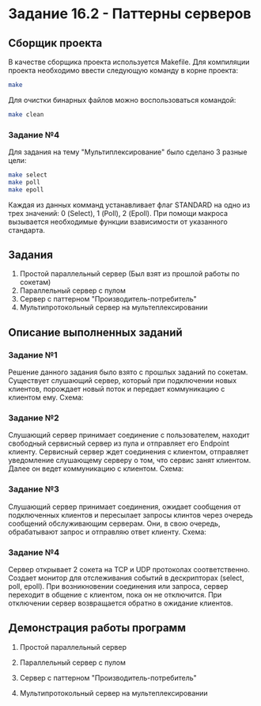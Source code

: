 # Задание 16.2 - Паттерны серверов
## Сборщик проекта
В качестве сборщика проекта используется Makefile. Для компиляции проекта необходимо ввести следующую команду в корне проекта:
``` bash
make
```
Для очистки бинарных файлов можно воспользоваться командой:
``` bash
make clean
```
### Задание №4
Для задания на тему "Мультиплексирование" было сделано 3 разные цели:
``` bash
make select
make poll
make epoll
```
Каждая из данных комманд устанавливает флаг STANDARD на одно из трех значений: 0 (Select), 1 (Poll), 2 (Epoll).
При помощи макроса вызывается необходимые функции взависимости от указанного стандарта.
## Задания
1) Простой параллельный сервер (Был взят из прошлой работы по сокетам)
2) Параллельный сервер с пулом
3) Сервер с паттерном "Производитель-потребитель" 
4) Мультипротокольный сервер на мультеплексировании 
## Описание выполненных заданий
### Задание №1
Решение данного задания было взято с прошлых заданий по сокетам. Существует слушающий сервер, который при подключении новых клиентов, порождает новый поток и передает коммуникацию с клиентом ему.
Схема:

### Задание №2
Слушающий сервер принимает соединение с пользователем, находит свободный сервисный сервер из пула и отправляет его Endpoint клиенту.
Сервисный сервер ждет соединения с клиентом, отправляет уведомление слушающему серверу о том, что сервис занят клиентом. Далее он ведет коммуникацию с клиентом.
Схема:

### Задание №3
Слушающий сервер принимает соединения, ожидает сообщения от подключенных клиентов и пересылает запросы клинтов через очередь сообщений обслуживающим серверам. Они, в свою очередь, обрабатывают запрос и отправляю ответ клиенту.
Схема:

### Задание №4
Сервер открывает 2 сокета на TCP и UDP протоколах соответственно. Создает монитор для отслеживания событий в дескрипторах (select, poll, epoll). При возникновении соединения или запроса, сервер переходит в общение с клиентом, пока он не отключится. При отключении сервер возвращается обратно в ожидание клиентов.

## Демонстрация работы программ
1) Простой параллельный сервер 

2) Параллельный сервер с пулом

3) Сервер с паттерном "Производитель-потребитель" 

4) Мультипротокольный сервер на мультеплексировании 
